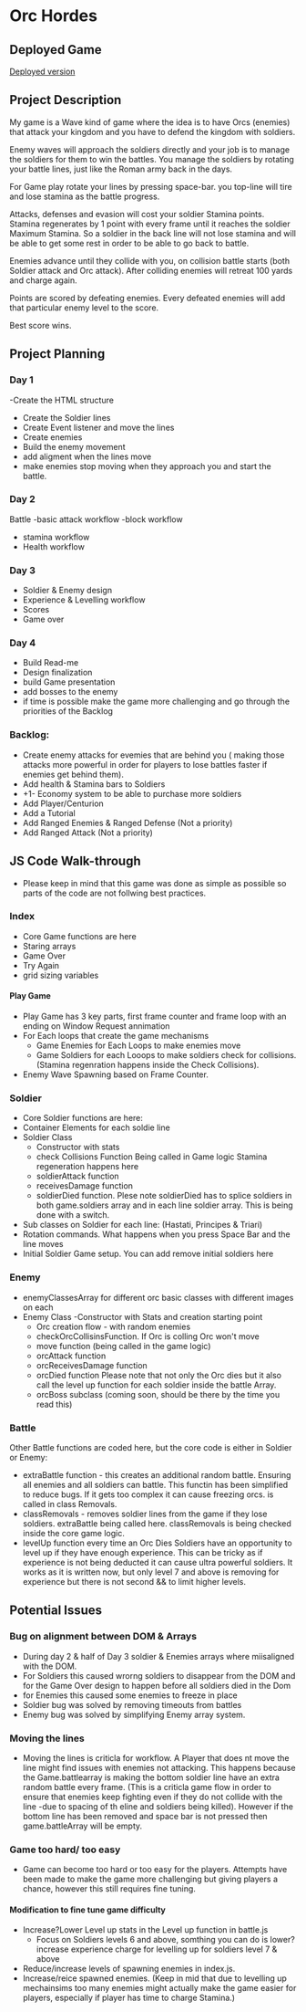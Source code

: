 # Orc Hordes

## Deployed Game


[Deployed version](https://eea88.github.io/gameproject-01/)

## Project Description
My game is a Wave kind of game where the idea is to have Orcs (enemies) that attack your kingdom and you have to defend the kingdom with soldiers.

Enemy waves will approach the soldiers directly and your job is to manage the soldiers for them to win the battles. You manage the soldiers by rotating your battle lines, just like the Roman army back in the days.

For Game play rotate your lines by pressing space-bar. you top-line will tire and lose stamina as the battle progress.  

Attacks, defenses and evasion will cost your soldier Stamina points.
Stamina regenerates by 1 point with every frame until it reaches the soldier Maximum Stamina. So a soldier in the back line will not lose stamina and will be able to get some rest in order to be able to go back to battle.

Enemies advance until they collide with you, on collision battle starts (both Soldier attack and Orc attack). After colliding enemies will retreat 100 yards and charge again.


Points are scored by defeating enemies. Every defeated enemies will add that particular enemy level to the score.

Best score wins.

## Project Planning
### Day 1 
-Create the HTML structure
- Create the Soldier lines
- Create Event listener and move the lines
- Create enemies
- Build the enemy movement
- add aligment when the lines move
- make enemies stop moving when they approach you and start the battle.

### Day 2 

Battle
-basic attack workflow
-block workflow
- stamina workflow
- Health workflow

### Day 3

 - Soldier & Enemy design
- Experience & Levelling workflow
- Scores
- Game over

### Day 4 
   - Build Read-me
  - Design finalization
  - build Game presentation
  - add bosses to the enemy
  - if time is possible make the game more challenging and go through the priorities of the Backlog

### Backlog:

  - Create enemy attacks for evemies that are behind you ( making those attacks more powerful in order for players to lose battles faster if enemies get behind them).
  - Add health & Stamina bars to Soldiers
  - +1- Economy system to be able to purchase more soldiers
 - Add Player/Centurion
 -  Add a Tutorial
  - Add Ranged Enemies & Ranged Defense (Not a priority)
- Add Ranged Attack (Not a priority)


## JS Code Walk-through
 - Please keep in mind that this game was done as simple as possible so parts of the code are not follwing best practices.
### Index
  - Core Game functions are here
  - Staring arrays
  - Game Over
  - Try Again
  - grid sizing variables
  #### Play Game

  - Play Game has 3 key parts, first frame counter and frame loop with an ending on Window Request annimation
  - For Each loops that create the game mechanisms
    - Game Enemies for Each Loops to make enemies move 
    - Game Soldiers for each Looops to make soldiers check for collisions. (Stamina regenration happens inside the Check Collisions).
  - Enemy Wave Spawning based on Frame Counter.
### Soldier
- Core Soldier functions are here:
- Container Elements for each soldie line
- Soldier Class 
  - Constructor with stats
  - check Collisions Function
    Being called in Game logic
    Stamina regeneration happens here
  - soldierAttack function
  - receivesDamage function
  - soldierDied function.
    Plese note soldierDied has to splice soldiers in both game.soldiers array and in each line soldier array. This is being done with a switch.
- Sub classes on Soldier for each line: (Hastati, Principes & Triari)
- Rotation commands.
  What happens when you press Space Bar and the line moves
- Initial Soldier Game setup. You can add remove initial soldiers here
### Enemy
- enemyClassesArray for different orc basic classes with different images on each
- Enemy Class
  -Constructor with Stats and creation starting point
  - Orc creation flow - with random enemies
  - checkOrcCollisinsFunction. If Orc is colling Orc won't move
  - move function (being called in the game logic)
  - orcAttack function
  - orcReceivesDamage function
  - orcDied function
    Please note that not only the Orc dies but it also call the level up function for each soldier inside the battle Array.
  - orcBoss subclass (coming soon, should be there by the time you read this)
   
### Battle
Other Battle functions are coded here, but the core code is either in Soldier or Enemy:
- extraBattle function - this creates an additional random battle. Ensuring all enemies and all soldiers can battle. This functin has been simplified to reduce bugs. If it gets too complex it can cause freezing orcs. is called in class Removals.
- classRemovals - removes soldier lines from the game if they lose soldiers. extraBattle being called here. classRemovals is being checked inside the core game logic.
- levelUp function
  every time an Orc Dies Soldiers have an opportunity to level up if they have enough experience. This can be tricky as if experience is not being deducted it can cause ultra powerful soldiers. It works as it is written now, but only level 7 and above is removing for experience but there is not second && to limit higher levels.

## Potential Issues
 ### Bug on alignment between DOM & Arrays
 - During day 2 & half of Day 3 soldier & Enemies arrays where miisaligned with the DOM.
  - For Soldiers this caused wrorng soldiers to disappear from the DOM and for the Game Over design to happen before all soldiers died in the Dom
  - for Enemies this caused some enemies to freeze in place
  - Soldier bug was solved by removing timeouts from battles
  - Enemy bug was solved by simplifying Enemy array system.
### Moving the lines
  - Moving the lines is criticla for workflow. A Player that does nt move the line might find issues with enemies not attacking. This happens because the Game.battlearray is making the bottom soldier line have an extra random battle every frame. (This is a criticla game flow in order to ensure that enemies keep fighting even if they do not collide with the line -due to spacing of th eline and soldiers being killed).
  However if the bottom line has been removed and space bar is not pressed then game.battleArray will be empty.
### Game too hard/ too easy
- Game can become too hard or too easy for the players. Attempts have been made to make the game more challenging but giving players a chance, however this still requires fine tuning.
#### Modification to fine tune game difficulty
 - Increase?Lower Level up stats in the Level up function in battle.js
    - Focus on Soldiers levels 6 and above, somthing you can do is lower?increase experience charge for levelling up for soldiers level 7 & above
 - Reduce/increase levels of spawning enemies in index.js.
 - Increase/reice spawned enemies. (Keep in mid that due to levelling up mechainsims too many enemies might actually make the game easier for players, especially if player has time to charge Stamina.)


  



